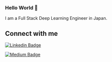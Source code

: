 ### Hello World 👋
I am a Full Stack Deep Learning Engineer in Japan.

## Connect with me
[![Linkedin Badge](https://img.shields.io/badge/LinkedIn-Sihan%20A-blue?style=flat-square&logo=Linkedin&logoColor=white&link=https://www.linkedin.com/in/sihan-a)](https://www.linkedin.com/in/sihan-a)

[![Medium Badge](https://img.shields.io/badge/-Sihan%20A-lightgrey?style=flat-square&labelColor=000000&logo=Medium&link=https://medium.com/@sihan-a)](https://medium.com/@sihan-a)
